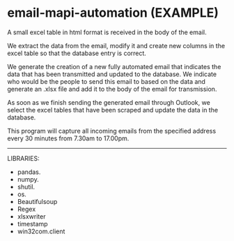 # email-mapi-automation (EXAMPLE)
A small excel table in html format is received in the body of the email.

We extract the data from the email, modify it and create new columns in the excel table so that the database entry is correct.

We generate the creation of a new fully automated email that indicates the data that has been transmitted and updated to the database. We indicate who would be the people to send this email to based on the data and generate an .xlsx file and add it to the body of the email for transmission.

As soon as we finish sending the generated email through Outlook, we select the excel tables that have been scraped and update the data in the database.

This program will capture all incoming emails from the specified address every 30 minutes from 7.30am to 17.00pm.

-----------------------------------------------------------------------------------------------------------

LIBRARIES:
- pandas.
- numpy.
- shutil.
- os.
- Beautifulsoup
- Regex
- xlsxwriter
- timestamp
- win32com.client
